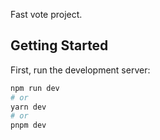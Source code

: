 Fast vote project.

## Getting Started

First, run the development server:

```bash
npm run dev
# or
yarn dev
# or
pnpm dev
```
